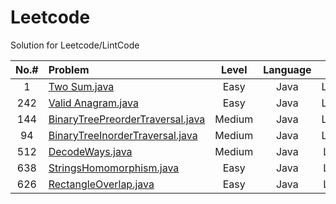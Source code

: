 # Leetcode
Solution for Leetcode/LintCode

| **No.#**| **Problem**                         | **Level**     | **Language** |**Source**|
|  :-----:| :-----                              |   :---:       |    :---:     | :--:     |
| 1       | [Two Sum.java](Java/1_TwoSum.java)  |    Easy       |    Java      |Leetcode  |
|242      | [Valid Anagram.java](Java/242_ValidAnagram.java) | Easy|Java       |Leetcode  |
|144      | [BinaryTreePreorderTraversal.java](Java/144_BinaryTreePreorderTraversal.java)|Medium|Java|Leetcode  |
|94       | [BinaryTreeInorderTraversal.java](Java/94_BinaryTreeInorderTraversal.java)|Medium|Java| Leetcode  |
|512      | [DecodeWays.java](Java/512_DecodeWays.java)|Medium|Java|Lintcode
|638      | [StringsHomomorphism.java](Java/638_StringsHomomorphism.java)|Easy|Java|Lintcode|
|626      | [RectangleOverlap.java](Java/626_RectangleOverlap)|Easy|Java|Lintcode|

